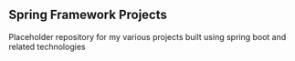 ## Spring Framework Projects

Placeholder repository for my various projects built using spring boot and related technologies